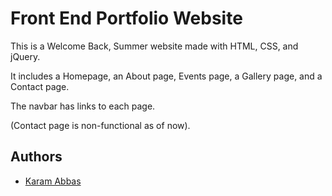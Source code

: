 # Front End Portfolio Website

This is a Welcome Back, Summer website made with HTML, CSS, and jQuery.

It includes a Homepage, an About page, Events page, a Gallery page, and a Contact page.

The navbar has links to each page.

(Contact page is non-functional as of now).
## Authors

- [Karam Abbas](https://www.github.com/Karam-08)

